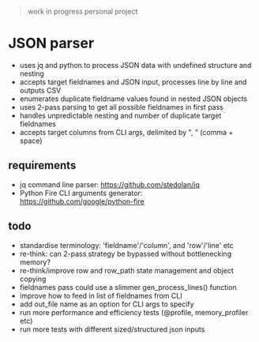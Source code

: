 > work in progress personal project

# JSON parser

- uses jq and python to process JSON data with undefined structure and nesting
- accepts target fieldnames and JSON input, processes line by line and outputs CSV
- enumerates duplicate fieldname values found in nested JSON objects
- uses 2-pass parsing to get all possible fieldnames in first pass
- handles unpredictable nesting and number of duplicate target fieldnames
- accepts target columns from CLI args, delimited by ", " (comma + space)

## requirements

- jq command line parser: https://github.com/stedolan/jq
- Python Fire CLI arguments generator: https://github.com/google/python-fire

## todo

- standardise terminology: 'fieldname'/'column', and 'row'/'line' etc
- re-think: can 2-pass strategy be bypassed without bottlenecking memory?
- re-think/improve row and row_path state management and object copying
- fieldnames pass could use a slimmer gen_process_lines() function
- improve how to feed in list of fieldnames from CLI
- add out_file name as an option for CLI args to specify
- run more performance and efficiency tests (@profile, memory_profiler etc)
- run more tests with different sized/structured json inputs
